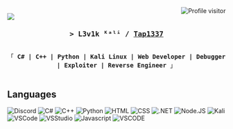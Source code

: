 <!--
<h2 align="center">
  Tap1337 Profile!
  <img src="https://media.giphy.com/media/hvRJCLFzcasrR4ia7z/giphy.gif" width="28">
</h2>
-->

<!--
<p align="center">
  <a href="https://github.com/Tap1337/"><img src="https://readme-typing-svg.herokuapp.com/?lines=Self%20Taught%20Programmer;Front%20End%20Developer;1.5%2B%20years%20of%20coding%20experience;Always%20learning%20new%20things&center=true&width=380&height=45"></a>
</p>

 -->

<a href="https://komarev.com/ghpvc/?username=Tap1337">
  <img align="right" src="https://komarev.com/ghpvc/?username=antonkomarev&label=Visitors&color=0e75b6&style=flat" alt="Profile visitor" />
</a>

![](https://komarev.com/ghpvc/?username=antonkomarev&style=flat-square)
<!-- Intro  -->
<h3 align="center">
        <samp>&gt; L3v1k ᴷᵃˡⁱ / 
                <b><a target="_blank" href="https://github.com/Tap1337">Tap1337</a></b>
        </samp>
</h3>


<p align="center"> 
  <samp>
    <br>
    「 <b>C# | C++ | Python | Kali Linux | Web Developer | Debugger | Exploiter | Reverse Engineer</b> 」
    <br>
    <br>
  </samp>


## Languages 
![Discord](https://img.shields.io/badge/Discord-7289DA?style=for-the-badge&logo=discord&logoColor=white)
![C#](https://img.shields.io/badge/C%23-239120?style=for-the-badge&logo=c-sharp&logoColor=white)
![C++](https://img.shields.io/badge/C%2B%2B-00599C?style=for-the-badge&logo=c%2B%2B&logoColor=white)
![Python](https://img.shields.io/badge/Python-3776AB?style=for-the-badge&logo=python&logoColor=white)
![HTML](https://img.shields.io/badge/HTML-239120?style=for-the-badge&logo=html5&logoColor=white)
![CSS](https://img.shields.io/badge/CSS-239120?&style=for-the-badge&logo=css3&logoColor=white)
![.NET](https://img.shields.io/badge/.NET-5C2D91?style=for-the-badge&logo=.net&logoColor=white)
![Node.JS](https://img.shields.io/badge/Node.js-43853D?style=for-the-badge&logo=node.js&logoColor=white)
![Kali](https://img.shields.io/badge/Kali_Linux-557C94?style=for-the-badge&logo=kali-linux&logoColor=white)	
![VSCode](https://img.shields.io/badge/Visual_Studio-0078d7?style=for-the-badge&logo=visual%20studio&logoColor=white)
![VSStudio](https://img.shields.io/badge/Javascript-F0DB4F?style=for-the-badge&labelColor=black&logo=javascript&logoColor=F0DB4F)
![Javascript](https://img.shields.io/badge/Visual_Studio-5C2D91?style=for-the-badge&logo=visual%20studio&logoColor=white)
![VSCODE](https://img.shields.io/badge/Visual_Studio_Code-0078D4?style=for-the-badge&logo=visual%20studio%20code&logoColor=white)
